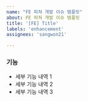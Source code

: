 ```yaml
---
name: "FE 피쳐 개발 이슈 템플릿"
about: FE 피쳐 개발 이슈 템플릿
title: '[FE] Title'
labels: 'enhancement'
assignees: 'sangwon21'

---
```


### 기능

* 세부 기능 내역 1
* 세부 기능 내역 2
* 세부 기능 내역 3
